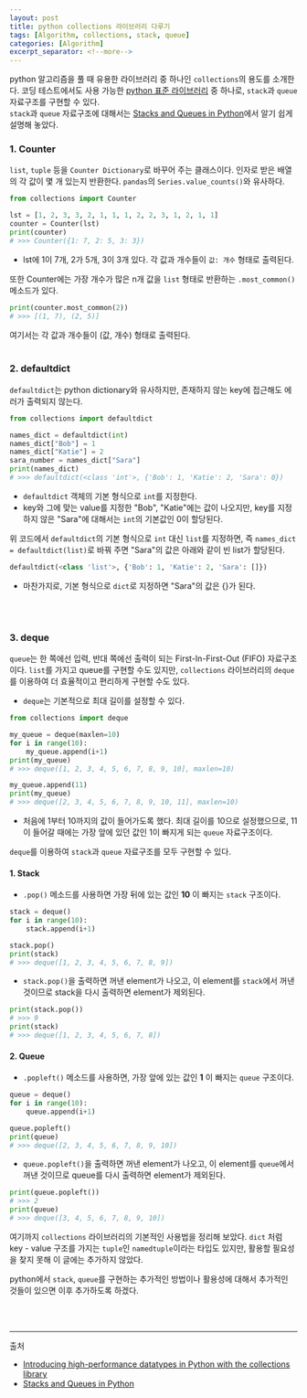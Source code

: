 ```yaml
---
layout: post
title: python collections 라이브러리 다루기
tags: [Algorithm, collections, stack, queue]
categories: [Algorithm]
excerpt_separator: <!--more-->
---
```

python 알고리즘을 풀 때 유용한 라이브러리 중 하나인 `collections`의 용도를 소개한다.<!--more--> 코딩 테스트에서도 사용 가능한 [python 표준 라이브러리](https://docs.python.org/ko/3/library/index.html) 중 하나로, `stack`과 `queue` 자료구조를 구현할 수 있다.<br>
`stack`과 `queue` 자료구조에 대해서는 [Stacks and Queues in Python](https://levelup.gitconnected.com/stacks-and-queues-in-python-b2e8b4dbd876)에서 알기 쉽게 설명해 놓았다.

### 1. Counter
`list`, `tuple` 등을 `Counter Dictionary`로 바꾸어 주는 클래스이다. 인자로 받은 배열의 각 값이 몇 개 있는지 반환한다. `pandas`의 `Series.value_counts()`와 유사하다.

```py
from collections import Counter

lst = [1, 2, 3, 3, 2, 1, 1, 1, 2, 2, 3, 1, 2, 1, 1]
counter = Counter(lst)
print(counter)
# >>> Counter({1: 7, 2: 5, 3: 3})
```

- lst에 1이 7개, 2가 5개, 3이 3개 있다. 각 값과 개수들이 `값: 개수` 형태로 출력된다.

또한 Counter에는 가장 개수가 많은 n개 값을 `list` 형태로 반환하는 `.most_common()` 메소드가 있다.

```py
print(counter.most_common(2))
# >>> [(1, 7), (2, 5)]
```

여기서는 각 값과 개수들이 (값, 개수) 형태로 출력된다.
<br>
<br>

### 2. defaultdict
`defaultdict`는 python dictionary와 유사하지만, 존재하지 않는 key에 접근해도 에러가 출력되지 않는다.

```py
from collections import defaultdict

names_dict = defaultdict(int)
names_dict["Bob"] = 1
names_dict["Katie"] = 2
sara_number = names_dict["Sara"]
print(names_dict)
# >>> defaultdict(<class 'int'>, {'Bob': 1, 'Katie': 2, 'Sara': 0})
```

- `defaultdict` 객체의 기본 형식으로 `int`를 지정한다.
- key와 그에 맞는 value를 지정한 "Bob", "Katie"에는 값이 나오지만, key를 지정하지 않은 "Sara"에 대해서는 `int`의 기본값인 0이 할당된다.

위 코드에서 `defaultdict`의 기본 형식으로 `int` 대신 `list`를 지정하면, 즉 `names_dict = defaultdict(list)`로 바꿔 주면 "Sara"의 값은 아래와 같이 빈 list가 할당된다.

```py
defaultdict(<class 'list'>, {'Bob': 1, 'Katie': 2, 'Sara': []})
```

- 마찬가지로, 기본 형식으로 `dict`로 지정하면 "Sara"의 값은 {}가 된다.
<br>
<br>

### 3. deque
`queue`는 한 쪽에선 입력, 반대 쪽에선 출력이 되는 First-In-First-Out (FIFO) 자료구조이다. `list`를 가지고 queue를 구현할 수도 있지만, `collections` 라이브러리의 `deque`를 이용하여 더 효율적이고 편리하게 구현할 수도 있다.

- `deque`는 기본적으로 최대 길이를 설정할 수 있다.

```py
from collections import deque

my_queue = deque(maxlen=10)
for i in range(10):
    my_queue.append(i+1)
print(my_queue)
# >>> deque([1, 2, 3, 4, 5, 6, 7, 8, 9, 10], maxlen=10)

my_queue.append(11)
print(my_queue)
# >>> deque([2, 3, 4, 5, 6, 7, 8, 9, 10, 11], maxlen=10)
```

- 처음에 1부터 10까지의 값이 들어가도록 했다. 최대 길이를 10으로 설정했으므로, 11이 들어갈 때에는 가장 앞에 있던 값인 1이 빠지게 되는 `queue` 자료구조이다.

`deque`를 이용하여 `stack`과 `queue` 자료구조를 모두 구현할 수 있다.

#### 1. Stack
- `.pop()` 메소드를 사용하면 가장 뒤에 있는 값인 **10** 이 빠지는 `stack` 구조이다.

```py
stack = deque()
for i in range(10):
    stack.append(i+1)

stack.pop()
print(stack)
# >>> deque([1, 2, 3, 4, 5, 6, 7, 8, 9])
```

- `stack.pop()`을 출력하면 꺼낸 element가 나오고, 이 element를 `stack`에서 꺼낸 것이므로 stack을 다시 출력하면 element가 제외된다.

```py
print(stack.pop())
# >>> 9
print(stack)
# >>> deque([1, 2, 3, 4, 5, 6, 7, 8])
```

#### 2. Queue

- `.popleft()` 메소드를 사용하면, 가장 앞에 있는 값인 **1** 이 빠지는 `queue` 구조이다.

```py
queue = deque()
for i in range(10):
    queue.append(i+1)

queue.popleft()
print(queue)
# >>> deque([2, 3, 4, 5, 6, 7, 8, 9, 10])
```

- `queue.popleft()`을 출력하면 꺼낸 element가 나오고, 이 element를 `queue`에서 꺼낸 것이므로 queue를 다시 출력하면 element가 제외된다.

```py
print(queue.popleft())
# >>> 2
print(queue)
# >>> deque([3, 4, 5, 6, 7, 8, 9, 10])
```

여기까지 `collections` 라이브러리의 기본적인 사용법을 정리해 보았다. `dict` 처럼 key - value 구조를 가지는 `tuple`인 `namedtuple`이라는 타입도 있지만, 활용할 필요성을 찾지 못해 이 글에는 추가하지 않았다.

python에서 `stack`, `queue`를 구현하는 추가적인 방법이나 활용성에 대해서 추가적인 것들이 있으면 이후 추가하도록 하겠다.


<br>
<br>

---
출처
- [Introducing high-performance datatypes in Python with the collections library](https://levelup.gitconnected.com/introducing-high-performance-datatypes-in-python-with-the-collections-library-3d8c334827a5)
- [Stacks and Queues in Python
](https://levelup.gitconnected.com/stacks-and-queues-in-python-b2e8b4dbd876)

